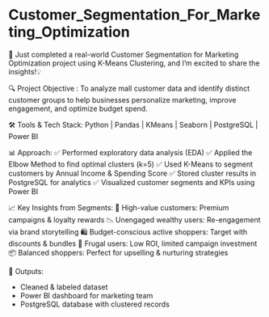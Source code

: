 # Customer_Segmentation_For_Marketing_Optimization

🚀 Just completed a real-world Customer Segmentation for Marketing Optimization project using K-Means Clustering, and I’m excited to share the insights!💡


🔍 Project Objective :
To analyze mall customer data and identify distinct customer groups to help businesses personalize marketing, improve engagement, and optimize budget spend.

🛠 Tools & Tech Stack:
Python | Pandas | KMeans | Seaborn | PostgreSQL | Power BI

📊 Approach:
✅ Performed exploratory data analysis (EDA)
✅ Applied the Elbow Method to find optimal clusters (k=5)
✅ Used K-Means to segment customers by Annual Income & Spending Score
✅ Stored cluster results in PostgreSQL for analytics
✅ Visualized customer segments and KPIs using Power BI

📈 Key Insights from Segments:
🎯 High-value customers: Premium campaigns & loyalty rewards
📉 Unengaged wealthy users: Re-engagement via brand storytelling
🛍️ Budget-conscious active shoppers: Target with discounts & bundles
🧊 Frugal users: Low ROI, limited campaign investment
📦 Balanced shoppers: Perfect for upselling & nurturing strategies

📁 Outputs:
- Cleaned & labeled dataset
- Power BI dashboard for marketing team
- PostgreSQL database with clustered records

